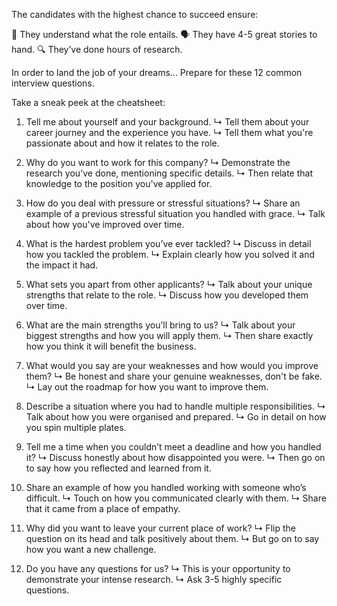 
The candidates with the highest chance to succeed ensure:

🧳 They understand what the role entails.
🗣️ They have 4-5 great stories to hand.
🔍 They’ve done hours of research.

In order to land the job of your dreams...
Prepare for these 12 common interview questions.

Take a sneak peek at the cheatsheet:

1. Tell me about yourself and your background.
↳ Tell them about your career journey and the experience you have.
↳ Tell them what you're passionate about and how it relates to the role.

2. Why do you want to work for this company? 
↳ Demonstrate the research you've done, mentioning specific details.
↳ Then relate that knowledge to the position you've applied for.

3. How do you deal with pressure or stressful situations? 
↳ Share an example of a previous stressful situation you handled with grace.
↳ Talk about how you've improved over time.

4. What is the hardest problem you’ve ever tackled?
↳ Discuss in detail how you tackled the problem.
↳ Explain clearly how you solved it and the impact it had.

5. What sets you apart from other applicants?
↳ Talk about your unique strengths that relate to the role.
↳ Discuss how you developed them over time.

6. What are the main strengths you’ll bring to us? 
↳ Talk about your biggest strengths and how you will apply them.
↳ Then share exactly how you think it will benefit the business.

7. What would you say are your weaknesses and how would you improve them? 
↳ Be honest and share your genuine weaknesses, don't be fake.
↳ Lay out the roadmap for how you want to improve them.

8. Describe a situation where you had to handle multiple responsibilities. 
↳ Talk about how you were organised and prepared.
↳ Go in detail on how you spin multiple plates.

9. Tell me a time when you couldn’t meet a deadline and how you handled it? 
↳ Discuss honestly about how disappointed you were.
↳ Then go on to say how you reflected and learned from it.

10. Share an example of how you handled working with someone who’s difficult. 
↳ Touch on how you communicated clearly with them.
↳ Share that it came from a place of empathy.

11. Why did you want to leave your current place of work? 
↳ Flip the question on its head and talk positively about them.
↳ But go on to say how you want a new challenge.

12. Do you have any questions for us? 
↳ This is your opportunity to demonstrate your intense research. 
↳ Ask 3-5 highly specific questions.

